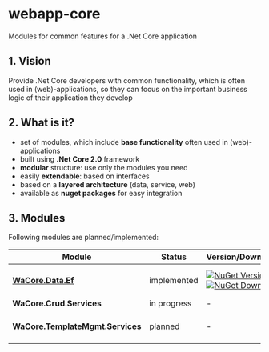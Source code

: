 # webapp-core  
Modules for common features for a .Net Core application

## 1. Vision
Provide .Net Core developers with common functionality, which is often used in (web)-applications, so they can focus on the important business logic of their application they develop

## 2. What is it?
 * set of modules, which include **base functionality** often used in (web)-applications
 * built using **.Net Core 2.0** framework
 * **modular** structure: use only the modules you need
 * easily **extendable**: based on interfaces
 * based on a **layered architecture** (data, service, web)
 * available as **nuget packages** for easy integration


## 3. Modules
Following modules are planned/implemented:

| Module |   Status    |    Version/Downloads    | Description | 
| ---------- | ----------------- | -------------------- | -------------------- |
|[**WaCore.Data.Ef**](xref:UnitOfWork_Module) | implemented |[![NuGet Version](https://img.shields.io/nuget/v/WaCore.Data.Ef.svg)](https://www.nuget.org/packages/WaCore.Data.Ef/) [![NuGet Downloads](https://img.shields.io/nuget/dt/WaCore.Data.Ef.svg)](https://www.nuget.org/packages/WaCore.Data.Ef/)  | Unit of work implementation for Ef 2.0  |
| **WaCore.Crud.Services** | in progress | - | CRUD Service |
| **WaCore.TemplateMgmt.Services** | planned | - | Template management services

